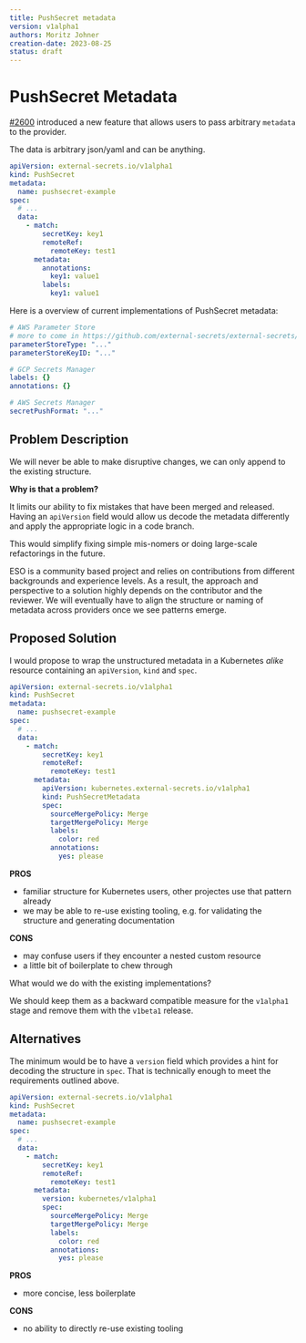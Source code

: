 ```yaml
---
title: PushSecret metadata
version: v1alpha1
authors: Moritz Johner
creation-date: 2023-08-25
status: draft
---
```

# PushSecret Metadata

[#2600](https://github.com/external-secrets/external-secrets/pull/2600) introduced a new feature that allows users to pass arbitrary `metadata` to the provider.

The data is arbitrary json/yaml and can be anything.

```yaml
apiVersion: external-secrets.io/v1alpha1
kind: PushSecret
metadata:
  name: pushsecret-example
spec:
  # ...
  data:
    - match:
        secretKey: key1
        remoteRef:
          remoteKey: test1
      metadata:
        annotations:
          key1: value1
        labels:
          key1: value1

```

Here is a overview of current implementations of PushSecret metadata:

```yaml
# AWS Parameter Store
# more to come in https://github.com/external-secrets/external-secrets/pull/3581
parameterStoreType: "..."
parameterStoreKeyID: "..."
```

```yaml
# GCP Secrets Manager
labels: {}
annotations: {}
```

```yaml
# AWS Secrets Manager
secretPushFormat: "..."
```

## Problem Description

We will never be able to make disruptive changes, we can only append to the existing structure.

**Why is that a problem?**

It limits our ability to fix mistakes that have been merged and released. Having an `apiVersion` field would allow us decode the metadata differently and apply the appropriate logic in a code branch. 

This would simplify fixing simple mis-nomers or doing large-scale refactorings in the future. 

ESO is a community based project and relies on contributions from different backgrounds and experience levels. As a result, the approach and perspective to a solution highly depends
on the contributor and the reviewer. We will eventually have to align the structure or naming of metadata across providers once we see patterns emerge.

## Proposed Solution

I would propose to wrap the unstructured metadata in a Kubernetes *alike* resource containing an `apiVersion`, `kind` and `spec`. 

```yaml
apiVersion: external-secrets.io/v1alpha1
kind: PushSecret
metadata:
  name: pushsecret-example
spec:
  # ...
  data:
    - match:
        secretKey: key1
        remoteRef:
          remoteKey: test1
      metadata:
        apiVersion: kubernetes.external-secrets.io/v1alpha1
        kind: PushSecretMetadata
        spec:
          sourceMergePolicy: Merge
          targetMergePolicy: Merge
          labels:
            color: red
          annotations:
            yes: please
```

**PROS**
- familiar structure for Kubernetes users, other projectes use that pattern already
- we may be able to re-use existing tooling, e.g. for validating the structure and generating documentation

**CONS**
- may confuse users if they encounter a nested custom resource
- a little bit of boilerplate to chew through


What would we do with the existing implementations?

We should keep them as a backward compatible measure for the `v1alpha1` stage and remove them with the `v1beta1` release.


## Alternatives

The minimum would be to have a `version` field which provides a hint for decoding the structure in `spec`. That is technically enough to meet the requirements outlined above.


```yaml
apiVersion: external-secrets.io/v1alpha1
kind: PushSecret
metadata:
  name: pushsecret-example
spec:
  # ...
  data:
    - match:
        secretKey: key1
        remoteRef:
          remoteKey: test1
      metadata:
        version: kubernetes/v1alpha1
        spec:
          sourceMergePolicy: Merge
          targetMergePolicy: Merge
          labels:
            color: red
          annotations:
            yes: please
```

**PROS**
- more concise, less boilerplate

**CONS**
- no ability to directly re-use existing tooling
